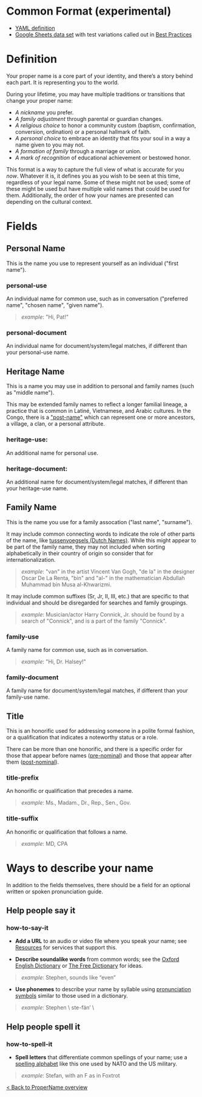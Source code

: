 # Common Format (experimental)

- [YAML definition](https://github.com/makeitlegit/propername/blob/main/propername.yaml)
- [Google Sheets data set](https://docs.google.com/spreadsheets/d/1ugh_7dFH_uewnOWooKRG-bWVQHj2ZqQxtYccNhuEfO8/edit?usp=sharing) with test variations called out in [Best Practices](https://github.com/makeitlegit/propername/blob/main/bestpractices.md)

# Definition

Your proper name is a core part of your identity, and there’s a story behind each part. It is representing you to the world. 

During your lifetime, you may have multiple traditions or transitions that change your proper name:

- *A nickname* you prefer. 
- *A family adjustment* through parental or guardian changes. 
- *A religious choice* to honor a community custom (baptism, confirmation, conversion, ordination) or a personal hallmark of faith. 
- *A personal choice* to embrace an identity that fits your soul in a way a name given to you may not.
- *A formation of family* through a marriage or union.
- *A mark of recognition* of educational achievement or bestowed honor.

This format is a way to capture the full view of what is accurate for you *now*. Whatever it is, it defines you as you wish to be seen at this time, regardless of your legal name. Some of these might not be used; some of these might be used but have multiple valid names that could be used for them. Additionally, the order of how your names are presented can depending on the cultural context.

# Fields


## Personal Name

This is the name you use to represent yourself as an individual ("first name").

### personal-use

An individual name for common use, such as in conversation ("preferred name", "chosen name", "given name"). 

> *example*: "Hi, Pat!"

### personal-document

An individual name for document/system/legal matches, if different than your personal-use name.


## Heritage Name

This is a name you may use in addition to personal and family names (such as "middle name").

This may be extended family names to reflect a longer familial lineage, a practice that is common in Latiné, Vietnamese, and Arabic cultures. In the Congo, there is a ["post-name"](https://en.wikipedia.org/wiki/Democratic_Republic_of_the_Congo_naming_customs) which can represent one or more ancestors, a village, a clan, or a personal attribute.

### heritage-use: 
An additional name for personal use.

### heritage-document:
An additional name for document/system/legal matches, if different than your heritage-use name.


## Family Name

This is the name you use for a family assocation ("last name", "surname"). 

It may include common connecting words to indicate the role of other parts of the name, like [tussenvoegsels (Dutch Names)](https://en.wikipedia.org/wiki/Tussenvoegsel). While this might appear to be part of the family name, they may not included when sorting alphabetically in their country of origin so consider that for internationalization.

> *example*: "van" in the artist Vincent Van Gogh, "de la" in the designer Oscar De La Renta, "bin" and "al-" in the mathematician Abdullah Muhammad bin Musa al-Khwarizmi. 

It may include common suffixes (Sr, Jr, II, III, etc.) that are specific to that individual and should be disregarded for searches and family groupings. 

> *example*: Musician/actor Harry Connick, Jr. should be found by a search of "Connick", and is a part of the family "Connick".

### family-use

A family name for common use, such as in conversation. 

> *example*: "Hi, Dr. Halsey!"

### family-document

A family name for document/system/legal matches, if different than your family-use name.


## Title

This is an honorific used for addressing someone in a polite formal fashion, or a qualification that indicates a noteworthy status or a role.

There can be more than one honorific, and there is a specific order for those that appear before names ([pre-nominal](https://en.wikipedia.org/wiki/Pre-nominal_letters)) and those that appear after them ([post-nominal](https://en.wikipedia.org/wiki/Post-nominal_letters)).

### title-prefix

An honorific or qualification that precedes a name.

> *example*: Ms., Madam., Dr., Rep., Sen., Gov.

### title-suffix
An honorific or qualification that follows a name.

> *example*: MD, CPA


# Ways to describe your name

In addition to the fields themselves, there should be a field for an optional written or spoken pronunciation guide.


## Help people say it

### how-to-say-it

- **Add a URL** to an audio or video file where you speak your name; see [Resources](https://github.com/makeitlegit/propername/blob/main/resources.md) for services that support this.

- **Describe soundalike words** from common words; see the [Oxford English Dictionary](https://www.lexico.com/grammar/key-to-pronunciation) or [The Free Dictionary](https://www.thefreedictionary.com/_/pk_ipa.htm) for ideas.  

> *example*: Stephen, sounds like “even”

- **Use phonemes** to describe your name by syllable using [pronunciation symbols](https://www.infoplease.com/key-pronunciation-symbols) similar to those used in a dictionary.  

> *example*: Stephen \ ste-fän’ \


## Help people spell it

### how-to-spell-it

- **Spell letters** that differentiate common spellings of your name; use a [spelling alphabet](https://www.thebalancecareers.com/military-phonetic-alphabet-3356942) like this one used by NATO and the US military.

> *example*: Stefan, with an F as in Foxtrot

[< Back to ProperName overview ](README.md)
